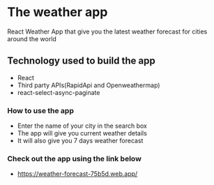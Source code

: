 # The weather app

React Weather App that give you the latest weather forecast for cities around the world

## Technology used to build the app

- React
- Third party APIs(RapidApi and Openweathermap)
- react-select-async-paginate

### How to use the app

- Enter the name of your city in the search box
- The app will give you current weather details 
- It will also give you 7 days weather forecast

### Check out the app using the link below
- https://weather-forecast-75b5d.web.app/


